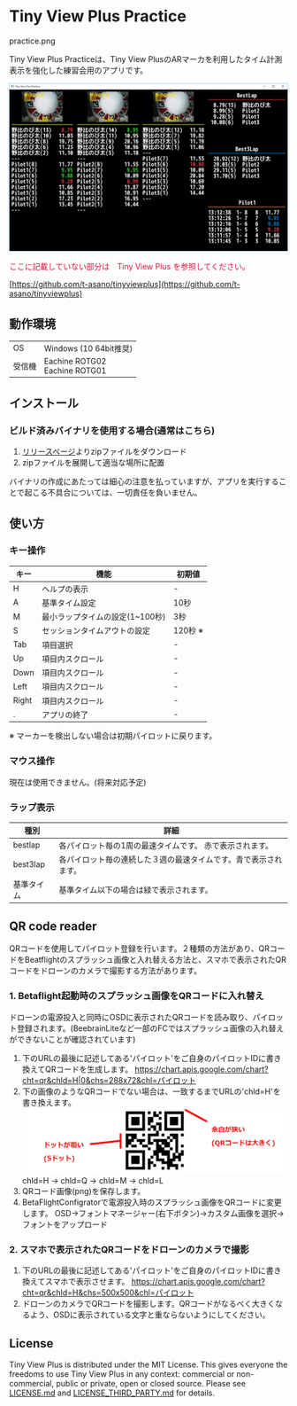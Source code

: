 # Tiny View Plus Practice

practice.png

Tiny View Plus Practiceは、Tiny View PlusのARマーカを利用したタイム計測表示を強化した練習会用のアプリです。

![tinyviewpluspractice](docs/practice.png)

<font color="crimson">ここに記載していない部分は　Tiny View Plus を参照してください。</font>

[https://github.com/t-asano/tinyviewplus](https://github.com/t-asano/tinyviewplus)


## 動作環境

<table>
<tr>
<td>OS</td><td>Windows (10 64bit推奨)</td>
</tr>
<tr>
<td>受信機</td><td>Eachine ROTG02<br/>Eachine ROTG01</td>
</tr>
</table>


## インストール

### ビルド済みバイナリを使用する場合(通常はこちら)

1. [リリースページ](https://github.com/chibaron/tinyviewpluspractice/releases)よりzipファイルをダウンロード
2. zipファイルを展開して適当な場所に配置

バイナリの作成にあたっては細心の注意を払っていますが、アプリを実行することで起こる不具合については、一切責任を負いません。


## 使い方

### キー操作

| キー | 機能 | 初期値 |
|---|---|---|
| H | ヘルプの表示 | - |
| A | 基準タイム設定 | 10秒 |
| M | 最小ラップタイムの設定(1~100秒) | 3秒 |
| S | セッションタイムアウトの設定 | 120秒 ※|
| Tab | 項目選択 | - |
| Up | 項目内スクロール | - |
| Down | 項目内スクロール| - |
| Left | 項目内スクロール | - |
| Right| 項目内スクロール | - |
| . | アプリの終了 | - |

※ マーカーを検出しない場合は初期パイロットに戻ります。


### マウス操作

現在は使用できません。(将来対応予定)

### ラップ表示

| 種別　| 詳細 |
|---|---|
| bestlap | 各パイロット毎の1周の最速タイムです。 赤で表示されます。|
| best3lap | 各パイロット毎の連続した３週の最速タイムです。青で表示されます。|
| 基準タイム | 基準タイム以下の場合は緑で表示されます。|



## QR code reader

QRコードを使用してパイロット登録を行います。２種類の方法があり、QRコードをBeatflightのスプラッシュ画像と入れ替える方法と、スマホで表示されたQRコードをドローンのカメラで撮影する方法があります。

### 1. Betaflight起動時のスプラッシュ画像をQRコードに入れ替え

ドローンの電源投入と同時にOSDに表示されたQRコードを読み取り、パイロット登録されます。(BeebrainLiteなど一部のFCではスプラッシュ画像の入れ替えができないことが確認されています)


1. 下のURLの最後に記述してある'パイロット'をご自身のパイロットIDに書き換えてQRコードを生成します。
https://chart.apis.google.com/chart?cht=qr&chld=H|0&chs=288x72&chl=パイロット
1. 下の画像のようなQRコードでない場合は、一致するまでURLの'chld=H'を書き換えます。
![docs/qr.bmp](docs/qr.bmp)
chld=H → chld=Q → chld=M → chld=L 
1. QRコード画像(png)を保存します。
1. BetaFlightConfigratorで電源投入時のスプラッシュ画像をQRコードに変更します。
OSD→フォントマネージャー(右下ボタン)→カスタム画像を選択→フォントをアップロード


### 2. スマホで表示されたQRコードをドローンのカメラで撮影

1. 下のURLの最後に記述してある'パイロット'をご自身のパイロットIDに書き換えてスマホで表示させます。
https://chart.apis.google.com/chart?cht=qr&chld=H&chs=500x500&chl=パイロット
1. ドローンのカメラでQRコードを撮影します。QRコードがなるべく大きくなるよう、OSDに表示されている文字と重ならないようにしてください。




## License

Tiny View Plus is distributed under the MIT License. This gives everyone the freedoms to use Tiny View Plus in any context: commercial or non-commercial, public or private, open or closed source. Please see [LICENSE.md](LICENSE.md) and [LICENSE\_THIRD\_PARTY.md](LICENSE_THIRD_PARTY.md) for details.
